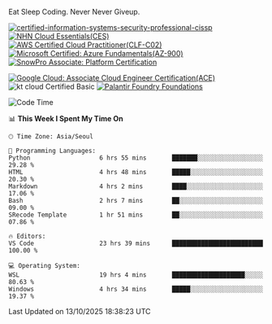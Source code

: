Eat Sleep Coding.
Never Never Giveup.

[![certified-information-systems-security-professional-cissp](https://github.com/user-attachments/assets/d259884f-7f9a-4d80-a663-6968ead7464a)](https://www.credly.com/badges/f394a010-85a0-450b-9136-8043af01d71c/public_url)
[![NHN Cloud Essentials(CES)](https://github.com/user-attachments/assets/f405dcae-c923-424d-927f-e993bac10fa9)](https://www.nhncloud.com/kr/edu/certification/search)
[![AWS Certified Cloud Practitioner(CLF-C02)](https://github.com/user-attachments/assets/5199a6f5-42d5-4e70-b493-16c3fd42e691)](https://www.credly.com/badges/235e2b66-a782-4a21-ac77-ac4e42037113)
[![Microsoft Certified: Azure Fundamentals(AZ-900)](https://github.com/user-attachments/assets/7eb23f86-6311-42f9-83ab-166a25656710)](https://learn.microsoft.com/en-us/users/tiaz0128/credentials/ca6706271c8233ef)
[![SnowPro Associate: Platform Certification](https://github.com/user-attachments/assets/6b0ae8e7-175e-4b7d-917f-b7b2c6d67ef5)](https://achieve.snowflake.com/f4439c87-fed8-4ba2-a93c-291bdd46e434)

[![Google Cloud: Associate Cloud Engineer Certification(ACE)](https://github.com/user-attachments/assets/cfd997df-d382-484c-8760-6fa93a7d1d1f)](https://www.credly.com/earner/earned/share/1a52c593-93e4-470f-93ed-53d57051b28e)
![kt cloud Certified Basic](https://github.com/user-attachments/assets/3667eac4-3c22-4809-a869-f53a58ac35a7)
[![Palantir Foundry Foundations](https://github.com/user-attachments/assets/0c158db8-37c9-49dc-8243-caecba6d0163)](https://verify.skilljar.com/c/gqzrmw3x4y7i)


<!--START_SECTION:waka-->
![Code Time](http://img.shields.io/badge/Code%20Time-4%2C453%20hrs%2058%20mins-blue)

📊 **This Week I Spent My Time On** 

```text
🕑︎ Time Zone: Asia/Seoul

💬 Programming Languages: 
Python                   6 hrs 55 mins       ███████░░░░░░░░░░░░░░░░░░   29.28 % 
HTML                     4 hrs 48 mins       █████░░░░░░░░░░░░░░░░░░░░   20.30 % 
Markdown                 4 hrs 2 mins        ████░░░░░░░░░░░░░░░░░░░░░   17.06 % 
Bash                     2 hrs 7 mins        ██░░░░░░░░░░░░░░░░░░░░░░░   09.00 % 
SRecode Template         1 hr 51 mins        ██░░░░░░░░░░░░░░░░░░░░░░░   07.86 % 

🔥 Editors: 
VS Code                  23 hrs 39 mins      █████████████████████████   100.00 % 

💻 Operating System: 
WSL                      19 hrs 4 mins       ████████████████████░░░░░   80.63 % 
Windows                  4 hrs 34 mins       █████░░░░░░░░░░░░░░░░░░░░   19.37 % 
```


 Last Updated on 13/10/2025 18:38:23 UTC
<!--END_SECTION:waka-->
